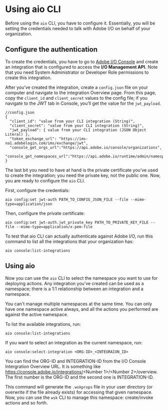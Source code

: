 # Using aio CLI

Before using the `aio` CLI, you have to configure it. Essentially, you will be setting the credentials needed to talk with Adobe I/O on behalf of your organization.

## Configure the authentication

To create the credentials, you have to go to [Adobe I/O Console](https://console.adobe.io) and create an integration that is configured to access the **I/O Management API.** Note that you need System Administrator or Developer Role permissions to create this integration.

After you&rsquo;ve created the integration, create a `config.json` file on your computer and navigate to the integration Overview page. From this page, copy the `client_id` and `client_secret` values to the config file; if you navigate to the JWT tab in Console, you&rsquo;ll get the value for the `jwt_payload`.

```
//config.json 
{
  "client_id": "value from your CLI integration (String)",
  "client_secret": "value from your CLI integration (String)",
  "jwt_payload": { value from your CLI integration (JSON Object Literal) },
  "token_exchange_url": "https://ims-na1.adobelogin.com/ims/exchange/jwt",
  "console_get_orgs_url":"https://api.adobe.io/console/organizations",
  "console_get_namespaces_url":"https://api.adobe.io/runtime/admin/namespaces/"
}
```

The last bit you need to have at hand is the private certificate you&rsquo;ve used to create the integration; you need the private key, not the public one. Now, you are ready to configure the `aio` CLI.

First, configure the credentials:

```
aio config:set jwt-auth PATH_TO_CONFIG_JSON_FILE --file --mime-type=application/json
```

Then, configure the private certificate:

```
aio config:set jwt-auth.jwt_private_key PATH_TO_PRIVATE_KEY_FILE --file --mime-type=application/x-pem-file
```

To test that aio CLI can actually authenticate against Adobe I/O, run this command to list all the integrations that your organization has:

```
aio console:list-integrations
```

## Using aio 

Now you can use the `aio` CLI to select the namespace you want to use for deploying actions. Any integration you&rsquo;ve created can be used as a namespace; there is a 1:1 relationship between an integration and a namespace. 

You can't manage multiple namespaces at the same time. You can only have one namespace active always, and all the actions you performed are against the active namespace.

To list the available integrations, run:

```
aio console:list-integrations
```

If you want to select an integration as the current namespace, run:

```
aio console:select-integration <ORG-ID>_<INTEGRAION_ID>
```

You can find the ORG-ID and INTEGRATION-ID from the I/O Console Intergration Overview URL. It is something like https://console.adobe.io/integrations/<Number 1>/<Number 2>/overview. The first number is the ORG-ID and the second one  is INTEGRATION-ID.

This command will generate the `.wskprops` file in your user directory (or overwrite if the file already exists) for accessing that given namespace. Now, you can use the `wsk` CLI to manage this namespace: create/invoke actions and so forth.